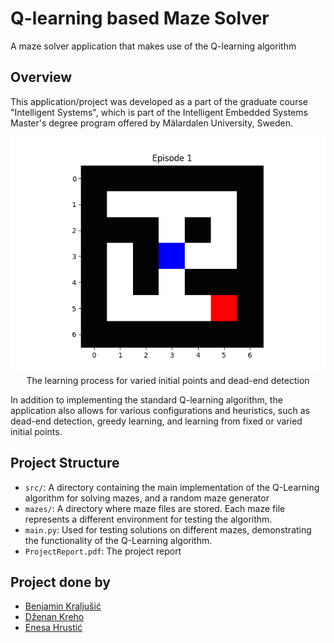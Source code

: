 ﻿
# Q-learning based Maze Solver
A maze solver application that makes use of the Q-learning algorithm

## Overview
This application/project was developed as a part of the graduate course "Intelligent Systems", which is part of the Intelligent Embedded Systems Master's degree program offered by Mälardalen University, Sweden.
<p align="center">  
<img src="learningAnimation.gif" width="600"/><br>The learning process for varied initial points and dead-end detection
</p>
In addition to implementing the standard Q-learning algorithm, the application also allows for various configurations and heuristics, such as dead-end detection, greedy learning, and learning from fixed or varied initial points.

## Project Structure
- `src/`: A directory containing the main implementation of the Q-Learning algorithm for solving mazes, and a random maze generator
- `mazes/`: A directory where maze files are stored. Each maze file represents a different environment for testing the algorithm.
- `main.py`: Used for testing solutions on different mazes, demonstrating the functionality of the Q-Learning algorithm.
- `ProjectReport.pdf`: The project report

## Project done by
- [Benjamin Kraljušić](https://github.com/benjaminkraljusic)
- [Dženan Kreho](https://github.com/dkreho1)
- [Enesa Hrustić](https://github.com/EnesaHrustic)
